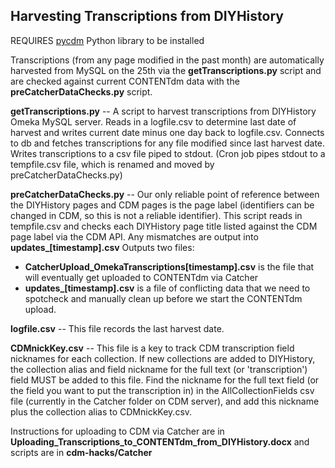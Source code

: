 ## Harvesting Transcriptions from DIYHistory

REQUIRES [pycdm](http://github.com/saverkamp/pycdm) Python library to be installed   

Transcriptions (from any page modified in the past month) are automatically harvested from MySQL on the 25th via the **getTranscriptions.py** script and are checked against current CONTENTdm data with the **preCatcherDataChecks.py** script.  

**getTranscriptions.py** -- A script to harvest transcriptions from DIYHistory Omeka MySQL server. Reads in a logfile.csv to determine last date of harvest and writes current date minus one day back to logfile.csv. Connects to db and fetches transcriptions for any file modified since last harvest date. Writes transcriptions to a csv file piped to stdout. (Cron job pipes stdout to a tempfile.csv file, which is renamed and moved by preCatcherDataChecks.py)

**preCatcherDataChecks.py** -- Our only reliable point of reference between the DIYHistory pages and CDM pages is the page label (identifiers can be changed in CDM, so this is not a reliable identifier). This script reads in tempfile.csv and checks each DIYHistory page title listed against the CDM page label via the CDM API. Any mismatches are output into **updates_[timestamp].csv** Outputs two files:
* **CatcherUpload_OmekaTranscriptions[timestamp].csv** is the file that will eventually get uploaded to CONTENTdm via Catcher 
* **updates_[timestamp].csv** is a file of conflicting data that we need to spotcheck and manually clean up before we start the CONTENTdm upload.  

**logfile.csv** -- This file records the last harvest date.  

**CDMnickKey.csv** -- This file is a key to track CDM transcription field nicknames for each collection. If new collections are added to DIYHistory, the collection alias and field nickname for the full text (or 'transcription') field MUST be added to this file. Find the nickname for the full text field (or the field you want to put the transcription in) in the AllCollectionFields csv file (currently in the Catcher folder on CDM server), and add this nickname plus the collection alias to CDMnickKey.csv.  

Instructions for uploading to CDM via Catcher are in **Uploading_Transcriptions_to_CONTENTdm_from_DIYHistory.docx** and scripts are in **cdm-hacks/Catcher**